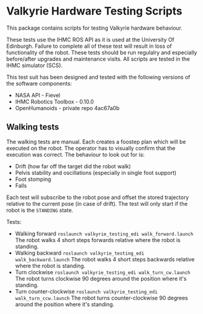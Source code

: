 # Valkyrie Hardware Testing Scripts
This package contains scripts for testing Valkyrie hardware behaviour.

These tests use the IHMC ROS API as it is used at the University Of Edinburgh. Failure to complete all of these test will result in loss of functionality of the robot. These tests should be run regulalry and especially before/after upgrades and maintenance visits.
All scripts are tested in the IHMC simulator (SCS).

This test suit has been designed and tested with the following versions of the software components:
- NASA API - Fievel
- IHMC Robotics Toolbox - 0.10.0
- OpenHumanoids - private repo 4ac67a0b

## Walking tests
The walking tests are manual. Each creates a foostep plan which will be executed on the robot. The operator has to visually confirm that the execution was correct. The behaviour to look out for is:
- Drift (how far off the target did the robot walk)
- Pelvis stability and oscillations (especially in single foot support)
- Foot stomping
- Falls

Each test will subscribe to the robot pose and offset the stored trajectory relative to the current pose (in case of drift). The test will only start if the robot is the `STANDING` state.

Tests:
- Walking forward
  ```roslaunch valkyrie_testing_edi walk_forward.launch```
  The robot walks 4 short steps forwards relative where the robot is standing.
- Walking backward
  ```roslaunch valkyrie_testing_edi walk_backward.launch```
  The robot walks 4 short steps backwards relative where the robot is standing.
- Turn clockwise
  ```roslaunch valkyrie_testing_edi walk_turn_cw.launch```
  The robot turns clockwise 90 degrees around the position where it's standing.
- Turn counter-clockwise
  ```roslaunch valkyrie_testing_edi walk_turn_ccw.launch```
  The robot turns counter-clockwise 90 degrees around the position where it's standing.